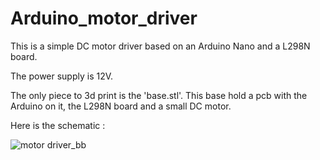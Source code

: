 # Arduino_motor_driver

This is a simple DC motor driver based on an Arduino Nano and a L298N board. 

The power supply is 12V. 

The only piece to 3d print is the 'base.stl'. This base hold a pcb with the Arduino on it, the L298N board and a small DC motor.

Here is the schematic : 

![motor driver_bb](https://user-images.githubusercontent.com/23029827/199261361-bf9a9593-a7fb-476d-83b6-e60acc1039cb.jpg)

